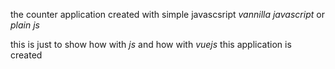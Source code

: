 

the counter application created with simple javascsript *vannilla javascript* or *plain js*


this is just to show how with *js* and how with *vuejs* this application is created

